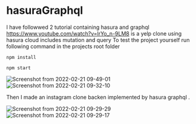 # hasuraGraphql
I have followwed 2 tutorial containing hasura and graphql
https://www.youtube.com/watch?v=lrYo_n-9LM8
is a yelp clone using hasura cloud includes mutation and query
To test the project yourself run following command in the projects root folder
```
npm install
```

```
npm start
```


![Screenshot from 2022-02-21 09-49-01](https://user-images.githubusercontent.com/96186474/154903563-6ec900f8-64fb-4e5a-8758-7b288119f5b1.png)
![Screenshot from 2022-02-21 09-32-10](https://user-images.githubusercontent.com/96186474/154903704-e8298f87-3fb9-4311-a23b-89242b03e3ce.png)

Then I made an instagram clone backen implemented by hasura graphql . 

![Screenshot from 2022-02-21 09-29-29](https://user-images.githubusercontent.com/96186474/154903580-dce55065-7f11-4d22-8ab7-4fefe3a9fea3.png)
![Screenshot from 2022-02-21 09-29-17](https://user-images.githubusercontent.com/96186474/154903584-dbbbfe81-7147-444e-a5d6-9f4fc1a83c81.png)
